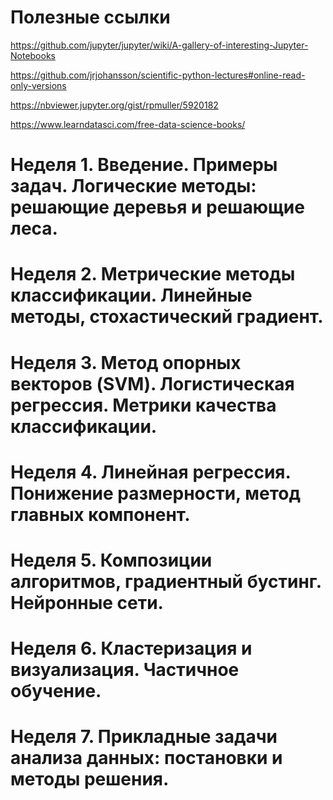 # Полезные ссылки
https://github.com/jupyter/jupyter/wiki/A-gallery-of-interesting-Jupyter-Notebooks

https://github.com/jrjohansson/scientific-python-lectures#online-read-only-versions

https://nbviewer.jupyter.org/gist/rpmuller/5920182

https://www.learndatasci.com/free-data-science-books/
# Неделя 1. Введение. Примеры задач. Логические методы: решающие деревья и решающие леса.
# Неделя 2. Метрические методы классификации. Линейные методы, стохастический градиент.
# Неделя 3. Метод опорных векторов (SVM). Логистическая регрессия. Метрики качества классификации.
# Неделя 4. Линейная регрессия. Понижение размерности, метод главных компонент.
# Неделя 5. Композиции алгоритмов, градиентный бустинг. Нейронные сети.
# Неделя 6. Кластеризация и визуализация. Частичное обучение.
# Неделя 7. Прикладные задачи анализа данных: постановки и методы решения.
